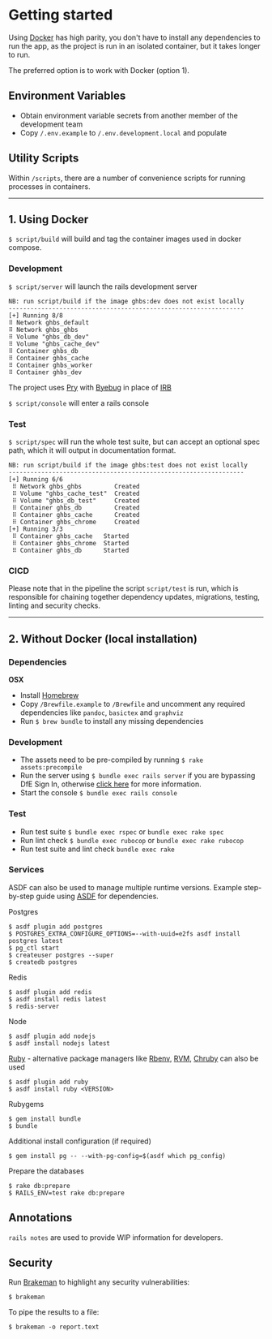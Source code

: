 # Getting started

Using [Docker](https://docs.docker.com/docker-for-mac/install) has high parity,
you don't have to install any dependencies to run the app, as the project is run
in an isolated container, but it takes longer to run.

The preferred option is to work with Docker (option 1).

## Environment Variables

- Obtain environment variable secrets from another member of the development team
- Copy `/.env.example` to `/.env.development.local` and populate

## Utility Scripts

Within `/scripts`, there are a number of convenience scripts for running processes in containers.

---

## 1. Using Docker

`$ script/build` will build and tag the container images used in docker compose.

### Development

`$ script/server` will launch the rails development server

    NB: run script/build if the image ghbs:dev does not exist locally
    -----------------------------------------------------------------
    [+] Running 8/8
    ⠿ Network ghbs_default
    ⠿ Network ghbs_ghbs
    ⠿ Volume "ghbs_db_dev"
    ⠿ Volume "ghbs_cache_dev"
    ⠿ Container ghbs_db
    ⠿ Container ghbs_cache
    ⠿ Container ghbs_worker
    ⠿ Container ghbs_dev

The project uses [Pry](https://github.com/pry/pry) with [Byebug](https://github.com/deivid-rodriguez/byebug)
in place of [IRB](https://guides.rubyonrails.org/command_line.html#bin-rails-console)

`$ script/console` will enter a rails console

### Test

`$ script/spec` will run the whole test suite, but can accept an optional spec path, which it will output in documentation format.

    NB: run script/build if the image ghbs:test does not exist locally
    -----------------------------------------------------------------
    [+] Running 6/6
     ⠿ Network ghbs_ghbs         Created
     ⠿ Volume "ghbs_cache_test"  Created
     ⠿ Volume "ghbs_db_test"     Created
     ⠿ Container ghbs_db         Created
     ⠿ Container ghbs_cache      Created
     ⠿ Container ghbs_chrome     Created
    [+] Running 3/3
     ⠿ Container ghbs_cache   Started
     ⠿ Container ghbs_chrome  Started
     ⠿ Container ghbs_db      Started

### CICD

Please note that in the pipeline the script `script/test` is run, which is responsible
for chaining together dependency updates, migrations, testing, linting and security checks.

---

## 2. Without Docker (local installation)

### Dependencies

**OSX**

- Install [Homebrew](https://brew.sh)
- Copy `/Brewfile.example` to `/Brewfile` and uncomment any required dependencies like `pandoc`, `basictex` and `graphviz`
- Run `$ brew bundle` to install any missing dependencies

### Development

- The assets need to be pre-compiled by running `$ rake assets:precompile`
- Run the server using `$ bundle exec rails server` if you are bypassing DfE Sign In,
otherwise [click here](dfe-sign-in.md) for more information.
- Start the console `$ bundle exec rails console`

### Test

- Run test suite `$ bundle exec rspec` or `bundle exec rake spec`
- Run lint check `$ bundle exec rubocop` or `bundle exec rake rubocop`
- Run test suite and lint check `bundle exec rake`

### Services

ASDF can also be used to manage multiple runtime versions. Example step-by-step guide using [ASDF](https://asdf-vm.com) for dependencies.

Postgres

```
$ asdf plugin add postgres
$ POSTGRES_EXTRA_CONFIGURE_OPTIONS=--with-uuid=e2fs asdf install postgres latest
$ pg_ctl start
$ createuser postgres --super
$ createdb postgres
```

Redis

```
$ asdf plugin add redis
$ asdf install redis latest
$ redis-server
```

Node

```
$ asdf plugin add nodejs
$ asdf install nodejs latest
```

[Ruby](https://gds-way.cloudapps.digital/manuals/programming-languages/ruby.html#conventional-tooling) - alternative package managers like [Rbenv](https://github.com/rbenv/rbenv), [RVM](https://github.com/rvm/rvm), [Chruby](https://github.com/postmodern/chruby) can also be used

```
$ asdf plugin add ruby
$ asdf install ruby <VERSION>
```

Rubygems

```
$ gem install bundle
$ bundle
```

Additional install configuration (if required)

```
$ gem install pg -- --with-pg-config=$(asdf which pg_config)
```

Prepare the databases

```
$ rake db:prepare
$ RAILS_ENV=test rake db:prepare
```

## Annotations

`rails notes` are used to provide WIP information for developers.

## Security

Run [Brakeman](https://brakemanscanner.org/) to highlight any security vulnerabilities:

```
$ brakeman
```

To pipe the results to a file:

```
$ brakeman -o report.text
```
